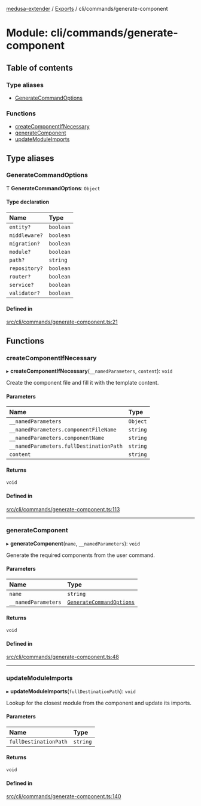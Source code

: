 [medusa-extender](../README.md) / [Exports](../modules.md) / cli/commands/generate-component

# Module: cli/commands/generate-component

## Table of contents

### Type aliases

- [GenerateCommandOptions](cli_commands_generate_component.md#generatecommandoptions)

### Functions

- [createComponentIfNecessary](cli_commands_generate_component.md#createcomponentifnecessary)
- [generateComponent](cli_commands_generate_component.md#generatecomponent)
- [updateModuleImports](cli_commands_generate_component.md#updatemoduleimports)

## Type aliases

### GenerateCommandOptions

Ƭ **GenerateCommandOptions**: `Object`

#### Type declaration

| Name | Type |
| :------ | :------ |
| `entity?` | `boolean` |
| `middleware?` | `boolean` |
| `migration?` | `boolean` |
| `module?` | `boolean` |
| `path?` | `string` |
| `repository?` | `boolean` |
| `router?` | `boolean` |
| `service?` | `boolean` |
| `validator?` | `boolean` |

#### Defined in

[src/cli/commands/generate-component.ts:21](https://github.com/adrien2p/medusa-extender/blob/a984300/src/cli/commands/generate-component.ts#L21)

## Functions

### createComponentIfNecessary

▸ **createComponentIfNecessary**(`__namedParameters`, `content`): `void`

Create the component file and fill it with the template content.

#### Parameters

| Name | Type |
| :------ | :------ |
| `__namedParameters` | `Object` |
| `__namedParameters.componentFileName` | `string` |
| `__namedParameters.componentName` | `string` |
| `__namedParameters.fullDestinationPath` | `string` |
| `content` | `string` |

#### Returns

`void`

#### Defined in

[src/cli/commands/generate-component.ts:113](https://github.com/adrien2p/medusa-extender/blob/a984300/src/cli/commands/generate-component.ts#L113)

___

### generateComponent

▸ **generateComponent**(`name`, `__namedParameters`): `void`

Generate the required components from the user command.

#### Parameters

| Name | Type |
| :------ | :------ |
| `name` | `string` |
| `__namedParameters` | [`GenerateCommandOptions`](cli_commands_generate_component.md#generatecommandoptions) |

#### Returns

`void`

#### Defined in

[src/cli/commands/generate-component.ts:48](https://github.com/adrien2p/medusa-extender/blob/a984300/src/cli/commands/generate-component.ts#L48)

___

### updateModuleImports

▸ **updateModuleImports**(`fullDestinationPath`): `void`

Lookup for the closest module from the component and update its imports.

#### Parameters

| Name | Type |
| :------ | :------ |
| `fullDestinationPath` | `string` |

#### Returns

`void`

#### Defined in

[src/cli/commands/generate-component.ts:140](https://github.com/adrien2p/medusa-extender/blob/a984300/src/cli/commands/generate-component.ts#L140)
